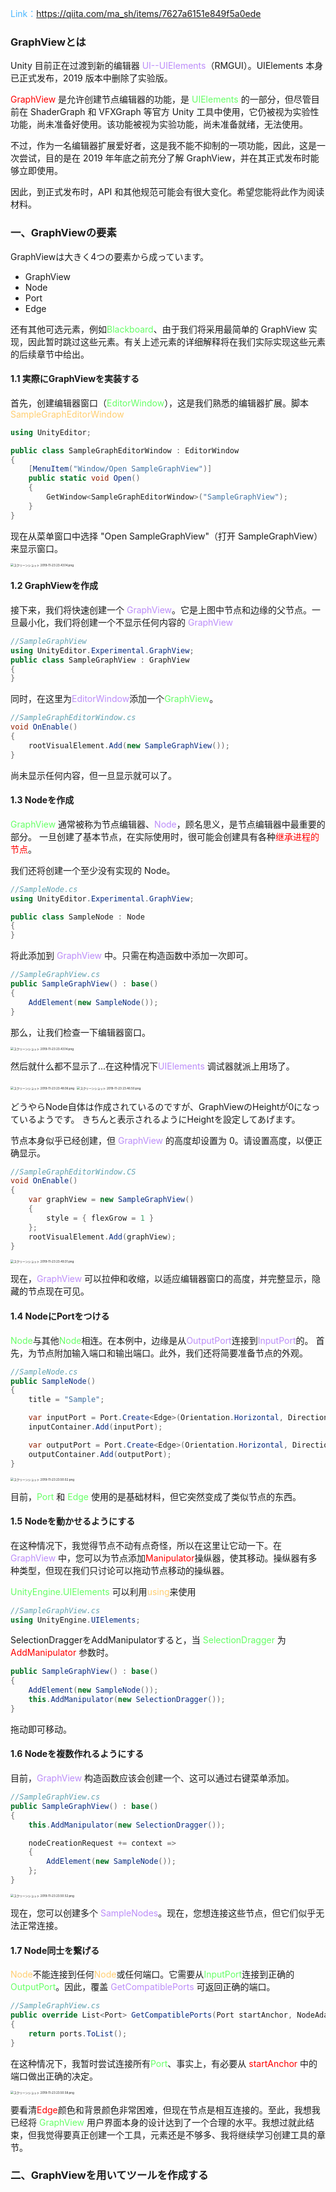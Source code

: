 <font color=#4db8ff>Link：</font>https://qiita.com/ma_sh/items/7627a6151e849f5a0ede

### GraphViewとは

Unity 目前正在过渡到新的编辑器 <font color=#bc8df9> UI--UIElements</font>（RMGUI）。UIElements 本身已正式发布，2019 版本中删除了实验版。

<font color="red">GraphView</font> 是允许创建节点编辑器的功能，是 <font color=#66ff66>UIElements </font>的一部分，但尽管目前在 ShaderGraph 和 VFXGraph 等官方 Unity 工具中使用，它仍被视为实验性功能，尚未准备好使用。该功能被视为实验功能，尚未准备就绪，无法使用。

不过，作为一名编辑器扩展爱好者，这是我不能不抑制的一项功能，因此，这是一次尝试，目的是在 2019 年年底之前充分了解 GraphView，并在其正式发布时能够立即使用。

因此，到正式发布时，API 和其他规范可能会有很大变化。希望您能将此作为阅读材料。

### 一、GraphViewの要素

GraphViewは大きく4つの要素から成っています。

- GraphView
- Node
- Port
- Edge

还有其他可选元素，例如<font color=#66ff66>Blackboard</font>、由于我们将采用最简单的 GraphView 实现，因此暂时跳过这些元素。有关上述元素的详细解释将在我们实际实现这些元素的后续章节中给出。

#### 1.1 実際にGraphViewを実装する

首先，创建编辑器窗口（<font color=#66ff66>EditorWindow</font>），这是我们熟悉的编辑器扩展。脚本<font color=#FFCE70>SampleGraphEditorWindow</font>

```C#
using UnityEditor;

public class SampleGraphEditorWindow : EditorWindow
{
    [MenuItem("Window/Open SampleGraphView")]
    public static void Open()
    {
        GetWindow<SampleGraphEditorWindow>("SampleGraphView");
    }
}
```

现在从菜单窗口中选择 "Open SampleGraphView"（打开 SampleGraphView）来显示窗口。

<img src="assets/https%253A%252F%252Fqiita-image-store.s3.ap-northeast-1.amazonaws.com%252F0%252F46278%252Fac73be87-720c-d357-56e0-f41735596ea1.pngixlib=rb-4.0.png" alt="スクリーンショット 2019-11-23 23.43.14.png" style="zoom: 33%;" />

#### 1.2 GraphViewを作成

接下来，我们将快速创建一个 <font color=#bc8df9>GraphView</font>。它是上图中节点和边缘的父节点。一旦最小化，我们将创建一个不显示任何内容的 <font color=#bc8df9>GraphView</font>

```C#
//SampleGraphView
using UnityEditor.Experimental.GraphView;
public class SampleGraphView : GraphView
{
}
```

同时，在这里为<font color=#bc8df9>EditorWindow</font>添加一个<font color=#66ff66>GraphView</font>。

```C#
//SampleGraphEditorWindow.cs    
void OnEnable()
{
    rootVisualElement.Add(new SampleGraphView());
}
```

尚未显示任何内容，但一旦显示就可以了。

#### 1.3 Nodeを作成

<font color=#66ff66>GraphView</font> 通常被称为节点编辑器、<font color=#bc8df9>Node</font>，顾名思义，是节点编辑器中最重要的部分。
一旦创建了基本节点，在实际使用时，很可能会创建具有各种<font color="red">继承进程的节点</font>。

我们还将创建一个至少没有实现的 Node。

```C#
//SampleNode.cs
using UnityEditor.Experimental.GraphView;

public class SampleNode : Node
{
}
```

将此添加到 <font color=#bc8df9>GraphView </font>中。只需在构造函数中添加一次即可。

```C#
//SampleGraphView.cs
public SampleGraphView() : base()
{
    AddElement(new SampleNode());
}
```

那么，让我们检查一下编辑器窗口。

<img src="assets/https%253A%252F%252Fqiita-image-store.s3.ap-northeast-1.amazonaws.com%252F0%252F46278%252Fac73be87-720c-d357-56e0-f41735596ea1.pngixlib=rb-4.0.png" alt="スクリーンショット 2019-11-23 23.43.14.png" style="zoom:33%;" />

然后就什么都不显示了...在这种情况下<font color=#bc8df9>UIElements </font>调试器就派上用场了。

<img src="assets/https%253A%252F%252Fqiita-image-store.s3.ap-northeast-1.amazonaws.com%252F0%252F46278%252Fba8c1dca-0edf-a878-b469-7c0f86e01b7c.pngixlib=rb-4.0.png" alt="スクリーンショット 2019-11-23 23.48.06.png" style="zoom:33%;" />

<img src="assets/https%253A%252F%252Fqiita-image-store.s3.ap-northeast-1.amazonaws.com%252F0%252F46278%252Feaa54d5c-52b9-97d5-62ab-215f797c2ef3.pngixlib=rb-4.0.png" alt="スクリーンショット 2019-11-23 23.46.50.png" style="zoom:33%;" />

どうやらNode自体は作成されているのですが、GraphViewのHeightが0になっているようです。
きちんと表示されるようにHeightを設定してあげます。

节点本身似乎已经创建，但 <font color=#bc8df9>GraphView </font>的高度却设置为 0。请设置高度，以便正确显示。

```C#
//SampleGraphEditorWindow.CS
void OnEnable()
{
    var graphView = new SampleGraphView()
    {
        style = { flexGrow = 1 }
    };
    rootVisualElement.Add(graphView);
}
```

<img src="assets/https%253A%252F%252Fqiita-image-store.s3.ap-northeast-1.amazonaws.com%252F0%252F46278%252Fcf1b758c-052d-9a58-5acf-172b93d024af.pngixlib=rb-4.0.png" alt="スクリーンショット 2019-11-23 23.49.31.png" style="zoom:33%;" />

现在，<font color=#bc8df9>GraphView </font>可以拉伸和收缩，以适应编辑器窗口的高度，并完整显示，隐藏的节点现在可见。

#### 1.4 NodeにPortをつける

<font color=#66ff66>Node</font>与其他<font color=#66ff66>Node</font>相连。在本例中，边缘是从<font color=#bc8df9>OutputPort</font>连接到<font color=#bc8df9>InputPort</font>的。
首先，为节点附加输入端口和输出端口。此外，我们还将简要准备节点的外观。

```C#
//SampleNode.cs
public SampleNode()
{
    title = "Sample";

    var inputPort = Port.Create<Edge>(Orientation.Horizontal, Direction.Input, Port.Capacity.Single, typeof(Port));
    inputContainer.Add(inputPort);

    var outputPort = Port.Create<Edge>(Orientation.Horizontal, Direction.Output, Port.Capacity.Single, typeof(Port));
    outputContainer.Add(outputPort);
}
```

<img src="assets/https%253A%252F%252Fqiita-image-store.s3.ap-northeast-1.amazonaws.com%252F0%252F46278%252Fe7cbe842-c934-c944-337d-06eab11ad140.pngixlib=rb-4.0.png" alt="スクリーンショット 2019-11-23 23.50.02.png" style="zoom:33%;" />

目前，<font color=#66ff66>Port </font>和 <font color=#66ff66>Edge </font>使用的是基础材料，但它突然变成了类似节点的东西。

#### 1.5 Nodeを動かせるようにする

在这种情况下，我觉得节点不动有点奇怪，所以在这里让它动一下。在 <font color=#bc8df9>GraphView </font>中，您可以为节点添加<font color="red">Manipulator</font>操纵器，使其移动。操纵器有多种类型，但现在我们只讨论可以拖动节点移动的操纵器。

<font color=#66ff66>UnityEngine.UIElements </font>可以利用<font color=#FFCE70>using</font>来使用

```C#
//SampleGraphView.cs
using UnityEngine.UIElements;
```

SelectionDraggerをAddManipulatorすると，当 <font color=#66ff66>SelectionDragger </font>为 <font color="red">AddManipulator </font>参数时。

```C#
public SampleGraphView() : base()
{
    AddElement(new SampleNode());
    this.AddManipulator(new SelectionDragger());
}
```

拖动即可移动。

#### 1.6 Nodeを複数作れるようにする

目前，<font color=#bc8df9>GraphView </font>构造函数应该会创建一个、这可以通过右键菜单添加。

```C#
//SampleGraphView.cs
public SampleGraphView() : base()
{
    this.AddManipulator(new SelectionDragger());

    nodeCreationRequest += context =>
    {
        AddElement(new SampleNode());
    };
}
```

<img src="assets/https%253A%252F%252Fqiita-image-store.s3.ap-northeast-1.amazonaws.com%252F0%252F46278%252Fda804162-3a53-c531-80dd-2cb4628125dc.pngixlib=rb-4.0.png" alt="スクリーンショット 2019-11-23 23.50.52.png" style="zoom:33%;" />

现在，您可以创建多个 <font color=#bc8df9>SampleNodes</font>。现在，您想连接这些节点，但它们似乎无法正常连接。

#### 1.7 Node同士を繋げる

<font color=#FFCE70>Node</font>不能连接到任何<font color=#FFCE70>Node</font>或任何端口。它需要从<font color=#66ff66>InputPort</font>连接到正确的<font color=#66ff66>OutputPort</font>。因此，覆盖 <font color=#bc8df9> GetCompatiblePorts </font>可返回正确的端口。

```C#
//SampleGraphView.cs
public override List<Port> GetCompatiblePorts(Port startAnchor, NodeAdapter nodeAdapter)
{
    return ports.ToList();
}
```

在这种情况下，我暂时尝试连接所有<font color=#66ff66>Port</font>、事实上，有必要从 <font color="red">startAnchor </font>中的端口做出正确的决定。

<img src="assets/https%253A%252F%252Fqiita-image-store.s3.ap-northeast-1.amazonaws.com%252F0%252F46278%252F5d774e9d-ba21-4c89-450c-a3267c62d569.pngixlib=rb-4.0.png" alt="スクリーンショット 2019-11-23 23.50.58.png" style="zoom:33%;" />

要看清<font color="red">Edge</font>颜色和背景颜色非常困难，但现在节点是相互连接的。至此，我想我已经将 <font color=#66ff66>GraphView </font>用户界面本身的设计达到了一个合理的水平。我想过就此结束，但我觉得要真正创建一个工具，元素还是不够多、我将继续学习创建工具的章节。

### 二、GraphViewを用いてツールを作成する